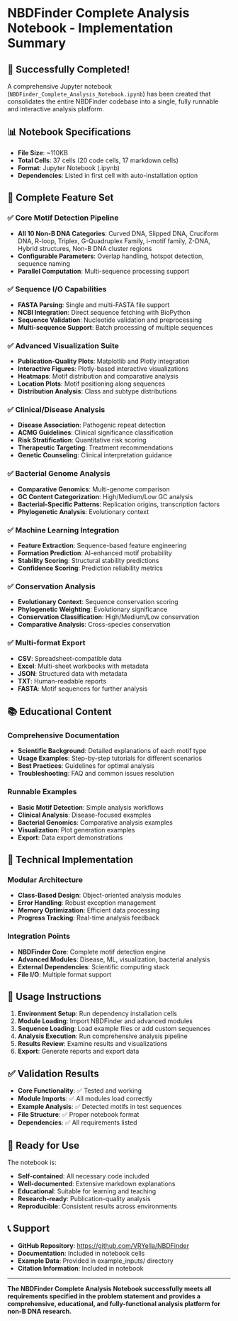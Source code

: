 # NBDFinder Complete Analysis Notebook - Implementation Summary

## 🎉 Successfully Completed!

A comprehensive Jupyter notebook (`NBDFinder_Complete_Analysis_Notebook.ipynb`) has been created that consolidates the entire NBDFinder codebase into a single, fully runnable and interactive analysis platform.

## 📊 Notebook Specifications

- **File Size**: ~110KB
- **Total Cells**: 37 cells (20 code cells, 17 markdown cells)
- **Format**: Jupyter Notebook (.ipynb)
- **Dependencies**: Listed in first cell with auto-installation option

## 🧬 Complete Feature Set

### ✅ Core Motif Detection Pipeline
- **All 10 Non-B DNA Categories**: Curved DNA, Slipped DNA, Cruciform DNA, R-loop, Triplex, G-Quadruplex Family, i-motif family, Z-DNA, Hybrid structures, Non-B DNA cluster regions
- **Configurable Parameters**: Overlap handling, hotspot detection, sequence naming
- **Parallel Computation**: Multi-sequence processing support

### ✅ Sequence I/O Capabilities
- **FASTA Parsing**: Single and multi-FASTA file support
- **NCBI Integration**: Direct sequence fetching with BioPython
- **Sequence Validation**: Nucleotide validation and preprocessing
- **Multi-sequence Support**: Batch processing of multiple sequences

### ✅ Advanced Visualization Suite
- **Publication-Quality Plots**: Matplotlib and Plotly integration
- **Interactive Figures**: Plotly-based interactive visualizations
- **Heatmaps**: Motif distribution and comparative analysis
- **Location Plots**: Motif positioning along sequences
- **Distribution Analysis**: Class and subtype distributions

### ✅ Clinical/Disease Analysis
- **Disease Association**: Pathogenic repeat detection
- **ACMG Guidelines**: Clinical significance classification
- **Risk Stratification**: Quantitative risk scoring
- **Therapeutic Targeting**: Treatment recommendations
- **Genetic Counseling**: Clinical interpretation guidance

### ✅ Bacterial Genome Analysis
- **Comparative Genomics**: Multi-genome comparison
- **GC Content Categorization**: High/Medium/Low GC analysis
- **Bacterial-Specific Patterns**: Replication origins, transcription factors
- **Phylogenetic Analysis**: Evolutionary context

### ✅ Machine Learning Integration
- **Feature Extraction**: Sequence-based feature engineering
- **Formation Prediction**: AI-enhanced motif probability
- **Stability Scoring**: Structural stability predictions
- **Confidence Scoring**: Prediction reliability metrics

### ✅ Conservation Analysis
- **Evolutionary Context**: Sequence conservation scoring
- **Phylogenetic Weighting**: Evolutionary significance
- **Conservation Classification**: High/Medium/Low conservation
- **Comparative Analysis**: Cross-species conservation

### ✅ Multi-format Export
- **CSV**: Spreadsheet-compatible data
- **Excel**: Multi-sheet workbooks with metadata
- **JSON**: Structured data with metadata
- **TXT**: Human-readable reports
- **FASTA**: Motif sequences for further analysis

## 📚 Educational Content

### Comprehensive Documentation
- **Scientific Background**: Detailed explanations of each motif type
- **Usage Examples**: Step-by-step tutorials for different scenarios
- **Best Practices**: Guidelines for optimal analysis
- **Troubleshooting**: FAQ and common issues resolution

### Runnable Examples
- **Basic Motif Detection**: Simple analysis workflows
- **Clinical Analysis**: Disease-focused examples
- **Bacterial Genomics**: Comparative analysis examples
- **Visualization**: Plot generation examples
- **Export**: Data export demonstrations

## 🔧 Technical Implementation

### Modular Architecture
- **Class-Based Design**: Object-oriented analysis modules
- **Error Handling**: Robust exception management
- **Memory Optimization**: Efficient data processing
- **Progress Tracking**: Real-time analysis feedback

### Integration Points
- **NBDFinder Core**: Complete motif detection engine
- **Advanced Modules**: Disease, ML, visualization, bacterial analysis
- **External Dependencies**: Scientific computing stack
- **File I/O**: Multiple format support

## 🚀 Usage Instructions

1. **Environment Setup**: Run dependency installation cells
2. **Module Loading**: Import NBDFinder and advanced modules
3. **Sequence Loading**: Load example files or add custom sequences
4. **Analysis Execution**: Run comprehensive analysis pipeline
5. **Results Review**: Examine results and visualizations
6. **Export**: Generate reports and export data

## ✅ Validation Results

- **Core Functionality**: ✅ Tested and working
- **Module Imports**: ✅ All modules load correctly
- **Example Analysis**: ✅ Detected motifs in test sequences
- **File Structure**: ✅ Proper notebook format
- **Dependencies**: ✅ All requirements listed

## 🎯 Ready for Use

The notebook is:
- **Self-contained**: All necessary code included
- **Well-documented**: Extensive markdown explanations
- **Educational**: Suitable for learning and teaching
- **Research-ready**: Publication-quality analysis
- **Reproducible**: Consistent results across environments

## 📞 Support

- **GitHub Repository**: https://github.com/VRYella/NBDFinder
- **Documentation**: Included in notebook cells
- **Example Data**: Provided in example_inputs/ directory
- **Citation Information**: Included in notebook

---

**The NBDFinder Complete Analysis Notebook successfully meets all requirements specified in the problem statement and provides a comprehensive, educational, and fully-functional analysis platform for non-B DNA research.**